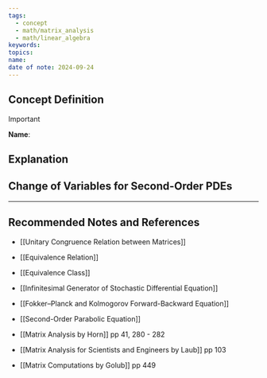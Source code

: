 ```yaml
---
tags:
  - concept
  - math/matrix_analysis
  - math/linear_algebra
keywords: 
topics: 
name: 
date of note: 2024-09-24
---
```


## Concept Definition

>[!important]
>**Name**: 



## Explanation



## Change of Variables for Second-Order PDEs




-----------
##  Recommended Notes and References


- [[Unitary Congruence Relation between Matrices]]
- [[Equivalence Relation]]
- [[Equivalence Class]]

- [[Infinitesimal Generator of Stochastic Differential Equation]]
- [[Fokker–Planck and Kolmogorov Forward-Backward Equation]]
- [[Second-Order Parabolic Equation]]


- [[Matrix Analysis by Horn]] pp 41, 280 - 282
- [[Matrix Analysis for Scientists and Engineers by Laub]] pp 103
- [[Matrix Computations by Golub]] pp 449